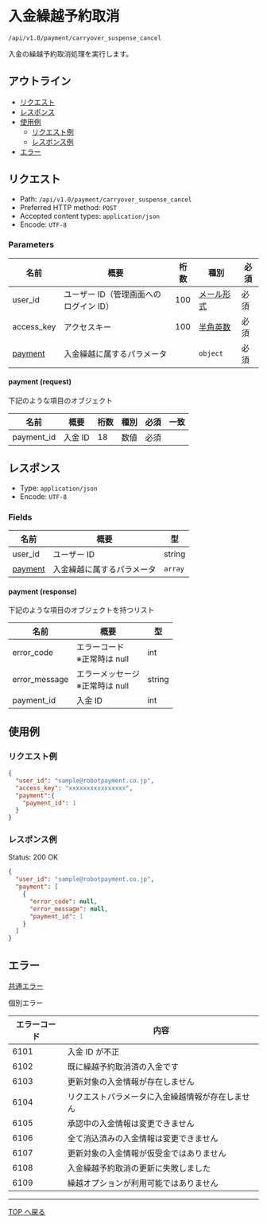 # 入金繰越予約取消

`/api/v1.0/payment/carryover_suspense_cancel`

入金の繰越予約取消処理を実行します。

## アウトライン

- [リクエスト](#リクエスト)
- [レスポンス](#レスポンス)
- [使用例](#使用例)
  - [リクエスト例](#リクエスト例)
  - [レスポンス例](#レスポンス例)
- [エラー](#エラー)

## リクエスト

- Path: `/api/v1.0/payment/carryover_suspense_cancel`
- Preferred HTTP method: `POST`
- Accepted content types: `application/json`
- Encode: `UTF-8`

### Parameters

| 名前                            | 概要                                       | 桁数 | 種別                              | 必須 |
|-------------------------------|------------------------------------------| ---- | --------------------------------- | --- |
| user_id                       | ユーザー ID（管理画面へのログイン ID）                   | 100  | [メール形式](../../index.md#種別) | 必須 |
| access_key                    | アクセスキー                                   | 100  | [半角英数](../../index.md#種別)   | 必須 |
| [payment](#payment-request)   | 入金繰越に属するパラメータ                            |      | `object`                          | 必須 |

#### payment (request)

下記のような項目のオブジェクト

| 名前               | 概要        | 桁数  | 種別    | 必須 | 一致 |
|-------------------|-----------|-----| ------- | ---- | ---- |
| payment_id        | 入金 ID     | 18  | 数値    | 必須     |      |

## レスポンス

- Type: `application/json`
- Encode: `UTF-8`

### Fields

| 名前                           | 概要                      | 型      |
| ------------------------------ |-------------------------| ------- |
| user_id                        | ユーザー ID                 | string  |
| [payment](#payment-response) | 入金繰越に属するパラメータ           | `array` |

#### payment (response)

下記のような項目のオブジェクトを持つリスト

| 名前                | 概要                                             | 型     |
|-------------------|------------------------------------------------| ------ |
| error_code        | エラーコード <br> ※正常時は null                         | int    |
| error_message     | エラーメッセージ <br> ※正常時は null                       | string  |
| payment_id        | 入金 ID                                          | int    |

## 使用例

### リクエスト例

```json
{
  "user_id": "sample@robotpayment.co.jp",
  "access_key": "xxxxxxxxxxxxxxxx",
  "payment":{
    "payment_id": 1
  }
}
```

### レスポンス例

Status: 200 OK

```json
{
  "user_id": "sample@robotpayment.co.jp",
  "payment": [
    {
      "error_code": null,
      "error_message": null,
      "payment_id": 1
    }
  ]
}
```

## エラー

[共通エラー](../../index.md#共通エラー)

個別エラー

| エラーコード | 内容                       |
|--------|--------------------------|
| 6101   | 入金 ID が不正                |
| 6102   | 既に繰越予約取消済の入金です           |
| 6103   | 更新対象の入金情報が存在しません         |
| 6104   | リクエストパラメータに入金繰越情報が存在しません |
| 6105   | 承認中の入金情報は変更できません         |
| 6106   | 全て消込済みの入金情報は変更できません      |
| 6107   | 更新対象の入金情報が仮受金ではありません     |
| 6108   | 入金繰越予約取消の更新に失敗しました       |
| 6109   | 繰越オプションが利用可能ではありません      |

---

[TOP へ戻る](../../index.md)